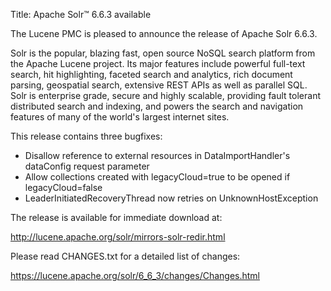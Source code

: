 Title: Apache Solr™ 6.6.3 available

The Lucene PMC is pleased to announce the release of Apache Solr 6.6.3.

Solr is the popular, blazing fast, open source NoSQL search platform from the
Apache Lucene project. Its major features include powerful full-text search,
hit highlighting, faceted search and analytics, rich document parsing,
geospatial search, extensive REST APIs as well as parallel SQL. Solr is
enterprise grade, secure and highly scalable, providing fault tolerant
distributed search and indexing, and powers the search and navigation features
of many of the world's largest internet sites.

This release contains three bugfixes:

 * Disallow reference to external resources in DataImportHandler's dataConfig request parameter
 * Allow collections created with legacyCloud=true to be opened if legacyCloud=false
 * LeaderInitiatedRecoveryThread now retries on UnknownHostException

The release is available for immediate download at:

  <http://lucene.apache.org/solr/mirrors-solr-redir.html>

Please read CHANGES.txt for a detailed list of changes:

  <https://lucene.apache.org/solr/6_6_3/changes/Changes.html>

